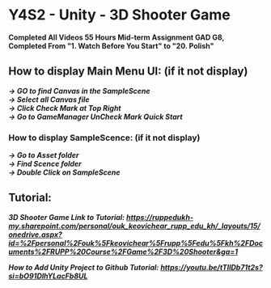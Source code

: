 # Y4S2 - Unity - 3D Shooter Game

**Completed All Videos 55 Hours Mid-term Assignment GAD G8, 
<br /> Completed From "1. Watch Before You Start" to "20. Polish"**

## How to display Main Menu UI: (if it not display)
***-> GO to find Canvas in the SampleScene
<br /> -> Select all Canvas file
<br /> -> Click Check Mark at Top Right
<br /> -> Go to GameManager UnCheck Mark Quick Start***

### How to display SampleScence: (if it not display)
***-> Go to Asset folder
<br /> -> Find Scence folder
<br /> -> Double Click on SampleScene***


## Tutorial:
***3D Shooter Game Link to Tutorial: https://ruppedukh-my.sharepoint.com/personal/ouk_keovichear_rupp_edu_kh/_layouts/15/onedrive.aspx?id=%2Fpersonal%2Fouk%5Fkeovichear%5Frupp%5Fedu%5Fkh%2FDocuments%2FRUPP%20Course%2FGame%2F3D%20Shooter&ga=1***

***How to Add Unity Project to Github Tutorial: https://youtu.be/tTIlDb71t2s?si=bO91DlhYLacFb8UL***
